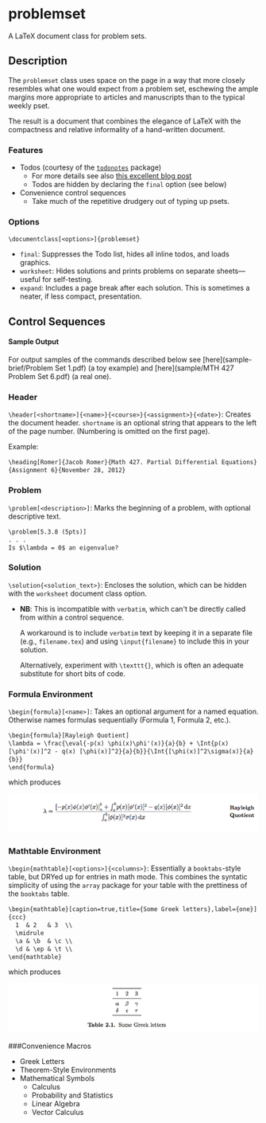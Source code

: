 # problemset

A LaTeX document class for problem sets.

## Description

The `problemset` class uses space on the page in a way that more closely
resembles what one would expect from a problem set, eschewing the ample
margins more appropriate to articles and manuscripts than to the typical
weekly pset.

The result is a document that combines the elegance of LaTeX with the
compactness and relative informality of a hand-written document.

### Features
* Todos (courtesy of the [`todonotes`][todonotes_docs] package)
    * For more details see also [this excellent blog post][todonotes_blog]
    * Todos are hidden by declaring the `final` option (see below)
* Convenience control sequences
    * Take much of the repetitive drudgery out of typing up psets.

### Options

```
\documentclass[<options>]{problemset}
```

* `final`: Suppresses the Todo list, hides all inline todos, and loads graphics.
* `worksheet`: Hides solutions and prints problems on separate sheets—useful for self-testing.
* `expand`: Includes a page break after each solution. This is sometimes a neater, if less compact, presentation.



## Control Sequences

#### Sample Output
For output samples of the commands described below see
[here](sample-brief/Problem Set 1.pdf) (a toy example)
and [here](sample/MTH 427 Problem Set 6.pdf) (a real one).

### Header
`\header[<shortname>]{<name>}{<course>}{<assignment>}{<date>}`: Creates the
document header. `shortname` is an optional string that appears to the left
of the page number. (Numbering is omitted on the first page).

Example:
```
\heading[Romer]{Jacob Romer}{Math 427. Partial Differential Equations}{Assignment 6}{November 28, 2012}
```


### Problem
`\problem[<description>]`: Marks the beginning of a problem, with optional descriptive text.

```
\problem[5.3.8 (5pts)]
. . .
Is $\lambda = 0$ an eigenvalue?
```

### Solution

`\solution{<solution_text>}`:
Encloses the solution, which can be hidden with the `worksheet` document class 
option.

* **NB**: This is incompatible with `verbatim`, which can't be directly 
called from within a control sequence.

	A workaround is to include `verbatim` text by keeping it in a separate file (e.g., `filename.tex`) and using `\input{filename}` to include this in your solution.

	Alternatively, experiment with `\texttt{}`, which is often an adequate substitute for short bits of code.

### Formula Environment

`\begin{formula}[<name>]`:
Takes an optional argument for a named equation. Otherwise names formulas sequentially (Formula 1, Formula 2, etc.).

```
\begin{formula}[Rayleigh Quotient]
\lambda = \frac{\eval{-p(x) \phi(x)\phi'(x)}{a}{b} + \Int{p(x) [\phi'(x)]^2 - q(x) [\phi(x)]^2}{a}{b}}{\Int{[\phi(x)]^2\sigma(x)}{a}{b}}
\end{formula}
```
which produces

![formula](images/formula.png)


### Mathtable Environment

`\begin{mathtable}[<options>]{<columns>}`:
Essentially a `booktabs`-style table, but DRYed up for entries in math mode. This combines the syntatic simplicity of using the `array` package for your table with the prettiness of the `booktabs` table.

```
\begin{mathtable}[caption=true,title={Some Greek letters},label={one}]{ccc}
  1  & 2   & 3  \\
  \midrule
  \a & \b  & \c \\
  \d & \ep & \t \\
\end{mathtable}
```
which produces

![mathtable](images/mathtable.png)

###Convenience Macros

  * Greek Letters
  * Theorem-Style Environments
  * Mathematical Symbols
    * Calculus
    * Probability and Statistics
    * Linear Algebra
    * Vector Calculus

[todonotes_docs]: http://www.tex.ac.uk/ctan/macros/latex/contrib/todonotes/todonotes.pdf
[todonotes_blog]: http://latexforhumans.wordpress.com/2009/03/13/todonotes
[problemset_wiki]: http://github.com/jmromer/LaTeX-problemset/wiki
